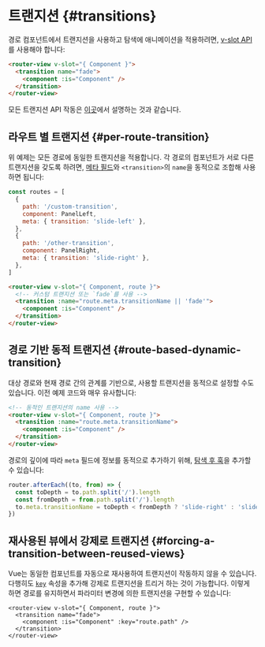 # 트랜지션 {#transitions}

경로 컴포넌트에서 트랜지션을 사용하고 탐색에 애니메이션을 적용하려면,
[v-slot API](/api/variables/RouterView.md)를 사용해야 합니다:

```html
<router-view v-slot="{ Component }">
  <transition name="fade">
    <component :is="Component" />
  </transition>
</router-view>
```

모든 트랜지션 API 작동은 [이곳](https://vuejs.kr/guide/built-ins/transition.html)에서 설명하는 것과 같습니다.

## 라우트 별 트랜지션 {#per-route-transition}

위 예제는 모든 경로에 동일한 트랜지션을 적용합니다.
각 경로의 컴포넌트가 서로 다른 트랜지션을 갖도록 하려면,
[메타 필드](meta.md)와 `<transition>`의 `name`을 동적으로 조합해 사용하면 됩니다:

```js
const routes = [
  {
    path: '/custom-transition',
    component: PanelLeft,
    meta: { transition: 'slide-left' },
  },
  {
    path: '/other-transition',
    component: PanelRight,
    meta: { transition: 'slide-right' },
  },
]
```

```html
<router-view v-slot="{ Component, route }">
  <!-- 커스텀 트랜지션 또는 `fade`를 사용 -->
  <transition :name="route.meta.transitionName || 'fade'">
    <component :is="Component" />
  </transition>
</router-view>
```

## 경로 기반 동적 트랜지션 {#route-based-dynamic-transition}

대상 경로와 현재 경로 간의 관계를 기반으로,
사용할 트랜지션을 동적으로 설정할 수도 있습니다.
이전 예제 코드와 매우 유사합니다:

```html
<!-- 동적인 트랜지션의 name 사용 -->
<router-view v-slot="{ Component, route }">
  <transition :name="route.meta.transitionName">
    <component :is="Component" />
  </transition>
</router-view>
```

경로의 깊이에 따라 `meta` 필드에 정보를 동적으로 추가하기 위해,
[탐색 후 훅](navigation-guards.md#global-after-hooks)을 추가할 수 있습니다:

```js
router.afterEach((to, from) => {
  const toDepth = to.path.split('/').length
  const fromDepth = from.path.split('/').length
  to.meta.transitionName = toDepth < fromDepth ? 'slide-right' : 'slide-left'
})
```

## 재사용된 뷰에서 강제로 트랜지션 {#forcing-a-transition-between-reused-views}

Vue는 동일한 컴포넌트를 자동으로 재사용하여 트랜지션이 작동하지 않을 수 있습니다.
다행히도 [`key`](https://vuejs.kr/api/built-in-special-attributes.html#key) 속성을 추가해 강제로 트랜지션을 트리거 하는 것이 가능합니다.
이렇게 하면 경로를 유지하면서 파라미터 변경에 의한 트랜지션을 구현할 수 있습니다:

```vue
<router-view v-slot="{ Component, route }">
  <transition name="fade">
    <component :is="Component" :key="route.path" />
  </transition>
</router-view>
```

<!-- TODO: interactive example -->
<!-- See full example [here](https://github.com/vuejs/vue-router/blob/dev/examples/transitions/app.js). -->